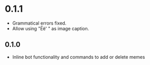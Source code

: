 # 0.1.1

* Grammatical errors fixed.
* Allow using "Ёё' " as image caption. 

## 0.1.0

* Inline bot functionality and commands to add or delete memes

